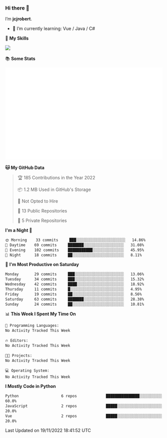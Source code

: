 ### Hi there 👋

I’m **jcjrobert**.

- 🌱 I’m currently learning: Vue / Java / C#

🌟 **My Skills**

![](https://img.shields.io/badge/-Python-3e74a2?style=flat-square&logo=Python&logoColor=fff)

📚 **Some Stats**

![](https://github.com/jcjrobert/github-stats/blob/master/generated/overview.svg)

<!--START_SECTION:waka-->
**🐱 My GitHub Data** 

> 🏆 185 Contributions in the Year 2022
 > 
> 📦 1.2 MB Used in GitHub's Storage 
 > 
> 🚫 Not Opted to Hire
 > 
> 📜 13 Public Repositories 
 > 
> 🔑 5 Private Repositories  
 > 
**I'm a Night 🦉** 

```text
🌞 Morning    33 commits     ███░░░░░░░░░░░░░░░░░░░░░░   14.86% 
🌆 Daytime    69 commits     ███████░░░░░░░░░░░░░░░░░░   31.08% 
🌃 Evening    102 commits    ███████████░░░░░░░░░░░░░░   45.95% 
🌙 Night      18 commits     ██░░░░░░░░░░░░░░░░░░░░░░░   8.11%

```
📅 **I'm Most Productive on Saturday** 

```text
Monday       29 commits     ███░░░░░░░░░░░░░░░░░░░░░░   13.06% 
Tuesday      34 commits     ███░░░░░░░░░░░░░░░░░░░░░░   15.32% 
Wednesday    42 commits     ████░░░░░░░░░░░░░░░░░░░░░   18.92% 
Thursday     11 commits     █░░░░░░░░░░░░░░░░░░░░░░░░   4.95% 
Friday       19 commits     ██░░░░░░░░░░░░░░░░░░░░░░░   8.56% 
Saturday     63 commits     ███████░░░░░░░░░░░░░░░░░░   28.38% 
Sunday       24 commits     ██░░░░░░░░░░░░░░░░░░░░░░░   10.81%

```


📊 **This Week I Spent My Time On** 

```text
💬 Programming Languages: 
No Activity Tracked This Week

🔥 Editors: 
No Activity Tracked This Week

🐱‍💻 Projects: 
No Activity Tracked This Week

💻 Operating System: 
No Activity Tracked This Week

```

**I Mostly Code in Python** 

```text
Python                   6 repos             ███████████████░░░░░░░░░░   60.0% 
JavaScript               2 repos             █████░░░░░░░░░░░░░░░░░░░░   20.0% 
Vue                      2 repos             █████░░░░░░░░░░░░░░░░░░░░   20.0%

```



 Last Updated on 19/11/2022 18:41:52 UTC
<!--END_SECTION:waka-->
